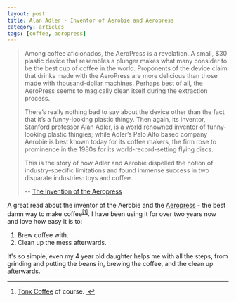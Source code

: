 ```yaml
---
layout: post
title: Alan Adler - Inventor of Aerobie and Aeropress
category: articles
tags: [coffee, aeropress]
---
```


> Among coffee aficionados, the AeroPress is a revelation. A small, $30 plastic device that resembles a plunger makes what many consider to be the best cup of coffee in the world. Proponents of the device claim that drinks made with the AeroPress are more delicious than those made with thousand-dollar machines. Perhaps best of all, the AeroPress seems to magically clean itself during the extraction process. 
>
> There’s really nothing bad to say about the device other than the fact that it’s a funny-looking plastic thingy. Then again, its inventor, Stanford professor Alan Adler, is a world renowned inventor of funny-looking plastic thingies; while Adler’s Palo Alto based company Aerobie is best known today for its coffee makers, the firm rose to prominence in the 1980s for its world-record-setting flying discs. 
>
> This is the story of how Adler and Aerobie dispelled the notion of industry-specific limitations and found immense success in two disparate industries: toys and coffee.
>
> -- [The Invention of the Aeropress](http://priceonomics.com/the-invention-of-the-aeropress/ "Invention of the Aeropress")

A great read about the inventor of the Aerobie and the [Aeropress](http://www.amazon.com/gp/product/B0047BIWSK?ie=UTF8&camp=213733&creative=393185&creativeASIN=B0047BIWSK&linkCode=shr&tag=four0b-20&qid=1394149659&sr=8-1&keywords=aeropress "Aeropress on Amazon") - the best damn way to make coffee<sup><a href="#fn:1" id="fnref:1" title="see footnote" class="footnote">[1]</a></sup>. I have been using it for over two years now and love how easy it is to: 

1. Brew coffee with.
2. Clean up the mess afterwards.

It's so simple, even my 4 year old daughter helps me with all the steps, from grinding and putting the beans in, brewing the coffee, and the clean up afterwards. 
<div class="footnotes">
<hr />
<ol>

<li id="fn:1">
<p><a href="http://www.foursides.ca/Tonx-Coffee-Review" title="Tonx Coffee">Tonx Coffee</a> of course.  <a href="#fnref:1" title="return to article" class="reversefootnote">&#160;&#8617;</a></p>
</li>

</ol>
</div>
